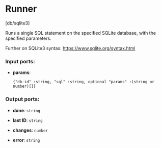 # Runner

[db/sqlite3]

Runs a single SQL statement on the specified SQLite database, with the specified parameters.

Further on SQLite3 syntax:
https://www.sqlite.org/syntax.html

### Input ports:

* __params__: 
    ```
    {"db-id" :string, "sql" :string, optional "params" :(string or number)[]}
    ```

### Output ports:

* __done__: `string`


* __last ID__: `string`


* __changes__: `number`


* __error__: `string`


